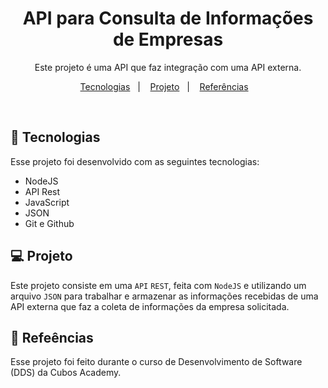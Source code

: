 <h1 align="center"> API para Consulta de Informações de Empresas </h1>

<p align="center">
Este projeto é uma API que faz integração com uma API externa.
</p>

<p align="center">
  <a href="#-tecnologias">Tecnologias</a>&nbsp;&nbsp;&nbsp;|&nbsp;&nbsp;&nbsp;
  <a href="#-projeto">Projeto</a>&nbsp;&nbsp;&nbsp;|&nbsp;&nbsp;&nbsp;
  <a href="#-referencias">Referências</a>&nbsp;&nbsp;&nbsp;
</p>

<br>

## 🚀 Tecnologias

Esse projeto foi desenvolvido com as seguintes tecnologias:

- NodeJS
- API Rest
- JavaScript
- JSON
- Git e Github

## 💻 Projeto

Este projeto consiste em uma `API` `REST`, feita com `NodeJS` e utilizando um arquivo `JSON` para trabalhar e armazenar as informações recebidas de uma API externa que faz a coleta de informações da empresa solicitada.

## 🔖 Refeências

Esse projeto foi feito durante o curso de Desenvolvimento de Software (DDS) da Cubos Academy.